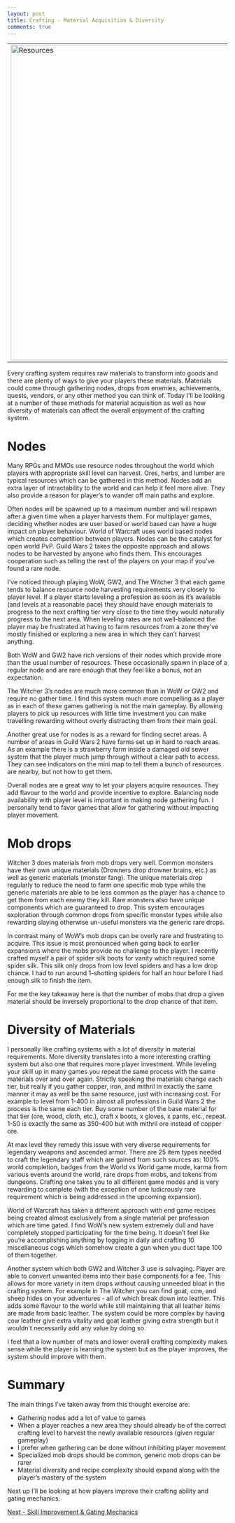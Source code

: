 ```yaml
---
layout: post
title: Crafting - Material Acquisition & Diversity
comments: true
---
```

<table style="margin-left:auto; margin-right:auto;">
  <tr>
    <td>
      <img src="{{ site.baseurl }}/images/Resources.png" alt="Resources" style="width: 720px;"/>
    </td>
  </tr>
</table>


Every crafting system requires raw materials to transform into goods and there are plenty of ways to give your players these materials. Materials could come through gathering nodes, drops from enemies, achievements, quests, vendors, or any other method you can think of. Today I'll be looking at a number of these methods for material acquisition as well as how diversity of materials can affect the overall enjoyment of the crafting system.
<span class="more"></span>

<h1>Nodes</h1>
Many RPGs and MMOs use resource nodes throughout the world which players with appropriate skill level can harvest. Ores, herbs, and lumber are typical resources which can be gathered in this method. Nodes add an extra layer of intractability to the world and can help it feel more alive. They also provide a reason for player’s to wander off main paths and explore.

Often nodes will be spawned up to a maximum number and will respawn after a given time when a player harvests them. For multiplayer games, deciding whether nodes are user based or world based can have a huge impact on player behaviour. World of Warcraft uses world based nodes which creates competition between players. Nodes can be the catalyst for open world PvP. Guild Wars 2 takes the opposite approach and allows nodes to be harvested by anyone who finds them. This encourages cooperation such as telling the rest of the players on your map if you’ve found a rare node.

I’ve noticed through playing WoW, GW2, and The Witcher 3 that each game tends to balance resource node harvesting requirements very closely to player level. If a player starts leveling a profession as soon as it’s available (and levels at a reasonable pace) they should have enough materials to progress to the next crafting tier very close to the time they would naturally progress to the next area. When leveling rates are not well-balanced the player may be frustrated at having to farm resources from a zone they’ve mostly finished or exploring a new area in which they can’t harvest anything.

Both WoW and GW2 have rich versions of their nodes which provide more than the usual number of resources. These occasionally spawn in place of a regular node and are rare enough that they feel like a bonus, not an expectation.

The Witcher 3’s nodes are much more common than in WoW or GW2 and require no gather time. I find this system much more compelling as a player as in each of these games gathering is not the main gameplay. By allowing players to pick up resources with little time investment you can make travelling rewarding without overly distracting them from their main goal.

Another great use for nodes is as a reward for finding secret areas. A number of areas in Guild Wars 2 have farms set up in hard to reach areas. As an example there is a strawberry farm inside a damaged old sewer system that the player much jump through without a clear path to access. They can see indicators on the mini map to tell them a bunch of resources are nearby, but not how to get them. 

Overall nodes are a great way to let your players acquire resources. They add flavour to the world and provide incentive to explore. Balancing node availability with player level is important in making node gathering fun. I personally tend to favor games that allow for gathering without impacting player movement. 

<h1>Mob drops</h1>
Witcher 3 does materials from mob drops very well. Common monsters have their own unique materials (Drowners drop drowner brains, etc.) as well as generic materials (monster fang). The unique materials drop regularly to reduce the need to farm one specific mob type while the generic materials are able to be less common as the player has a chance to get them from each enemy they kill. Rare monsters also have unique components which are guaranteed to drop. This system encourages exploration through common drops from specific monster types while also rewarding slaying otherwise un-useful monsters via the generic rare drops.

In contrast many of WoW’s mob drops can be overly rare and frustrating to acquire. This issue is most pronounced when going back to earlier expansions where the mobs provide no challenge to the player. I recently crafted myself a pair of spider silk boots for vanity which required some spider silk. This silk only drops from low level spiders and has a low drop chance. I had to run around 1-shotting spiders for half an hour before I had enough silk to finish the item. 

For me the key takeaway here is that the number of mobs that drop a given material should be inversely proportional to the drop chance of that item.

<h1>Diversity of Materials</h1>
I personally like crafting systems with a lot of diversity in material requirements. More diversity translates into a more interesting crafting system but also one that requires more player investment. While leveling your skill up in many games you repeat the same process with the same materials over and over again. Strictly speaking the materials change each tier, but really if you gather copper, iron, and mithril in exactly the same manner it may as well be the same resource, just with increasing cost. For example to level from 1-400 in almost all professions in Guild Wars 2 the process is the same each tier. Buy some number of the base material for that tier (ore, wood, cloth, etc.), craft x boots, x gloves, x pants, etc., repeat. 1-50 is exactly the same as 350-400 but with mithril ore instead of copper ore. 

At max level they remedy this issue with very diverse requirements for legendary weapons and ascended armor. There are 25 item types needed to craft the legendary staff which are gained from such sources as: 100% world completion, badges from the World vs World game mode, karma from various events around the world, rare drops from mobs, and tokens from dungeons. Crafting one takes you to all different game modes and is very rewarding to complete (with the exception of one ludicrously rare requirement which is being addressed in the upcoming expansion).

World of Warcraft has taken a different approach with end game recipes being created almost exclusively from a single material per profession which are time gated. I find WoW’s new system extremely dull and have completely stopped participating for the time being. It doesn’t feel like you’re accomplishing anything by logging in daily and crafting 10 miscellaneous cogs which somehow create a gun when you duct tape 100 of them together.

Another system which both GW2 and Witcher 3 use is salvaging. Player are able to convert unwanted items into their base components for a fee. This allows for more variety in item drops without causing unneeded bloat in the crafting system. For example in The Witcher you can find goat, cow, and sheep hides on your adventures - all of which break down into leather. This adds some flavour to the world while still maintaining that all leather items are made from basic leather. The system could be more complex by having cow leather give extra vitality and goat leather giving extra strength but it wouldn’t necessarily add any value by doing so.

I feel that a low number of mats and lower overall crafting complexity makes sense while the player is learning the system but as the player improves, the system should improve with them.

<h1>Summary</h1>
The main things I’ve taken away from this thought exercise are:

* Gathering nodes add a lot of value to games
* When a player reaches a new area they should already be of the correct crafting level to harvest the newly available resources (given regular gameplay)
* I prefer when gathering can be done without inhibiting player movement
* Specialized mob drops should be common, generic mob drops can be rarer
* Material diversity and recipe complexity should expand along with the player’s mastery of the system

Next up I’ll be looking at how players improve their crafting ability and gating mechanics.

<a href="http://mmmcgill1232.github.io/crafting-improvement&gating/">Next - Skill Improvement & Gating Mechanics</a>
